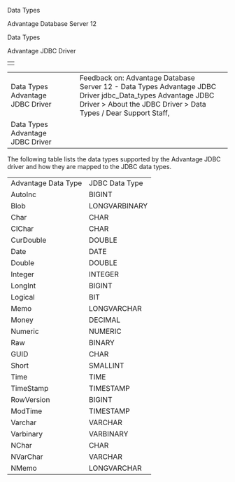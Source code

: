 Data Types




Advantage Database Server 12  

Data Types

Advantage JDBC Driver

|  |
| --- |
|  |

|  |  |  |  |  |
| --- | --- | --- | --- | --- |
| Data Types  Advantage JDBC Driver |  |  | Feedback on: Advantage Database Server 12 - Data Types Advantage JDBC Driver jdbc\_Data\_types Advantage JDBC Driver > About the JDBC Driver > Data Types / Dear Support Staff, |  |
| Data Types  Advantage JDBC Driver |  |  |  |  |

The following table lists the data types supported by the Advantage JDBC driver and how they are mapped to the JDBC data types.

|  |  |
| --- | --- |
| Advantage Data Type | JDBC Data Type |
| AutoInc | BIGINT |
| Blob | LONGVARBINARY |
| Char | CHAR |
| CIChar | CHAR |
| CurDouble | DOUBLE |
| Date | DATE |
| Double | DOUBLE |
| Integer | INTEGER |
| LongInt | BIGINT |
| Logical | BIT |
| Memo | LONGVARCHAR |
| Money | DECIMAL |
| Numeric | NUMERIC |
| Raw | BINARY |
| GUID | CHAR |
| Short | SMALLINT |
| Time | TIME |
| TimeStamp | TIMESTAMP |
| RowVersion | BIGINT |
| ModTime | TIMESTAMP |
| Varchar | VARCHAR |
| Varbinary | VARBINARY |
| NChar | CHAR |
| NVarChar | VARCHAR |
| NMemo | LONGVARCHAR |